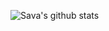 ![Sava's github stats](https://github-readme-stats.vercel.app/api?username=thinline72&theme=monokai&show_icons=true&count_private=true&hide=contribs)
<!--
[![Top Langs](https://github-readme-stats.vercel.app/api/top-langs/?username=thinline72&layout=compact&hide=Jupyter%20%Notebook)](https://github.com/anuraghazra/github-readme-stats)
-->
